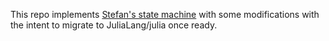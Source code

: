 This repo implements [Stefan's state machine](https://discourse.julialang.org/t/suggestion-to-slightly-improve-julia-development/50916/82) with some modifications with the intent to migrate to JuliaLang/julia once ready.

